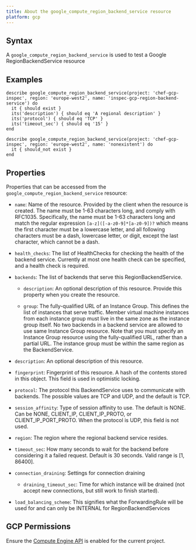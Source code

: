 ```yaml
---
title: About the google_compute_region_backend_service resource
platform: gcp
---
```


## Syntax
A `google_compute_region_backend_service` is used to test a Google RegionBackendService resource

## Examples
```
describe google_compute_region_backend_service(project: 'chef-gcp-inspec', region: 'europe-west2', name: 'inspec-gcp-region-backend-service') do
  it { should exist }
  its('description') { should eq 'A regional description' }
  its('protocol') { should eq 'TCP' }
  its('timeout_sec') { should eq '15' }
end

describe google_compute_region_backend_service(project: 'chef-gcp-inspec', region: 'europe-west2', name: 'nonexistent') do
  it { should_not exist }
end
```

## Properties
Properties that can be accessed from the `google_compute_region_backend_service` resource:

  * `name`: Name of the resource. Provided by the client when the resource is created. The name must be 1-63 characters long, and comply with RFC1035. Specifically, the name must be 1-63 characters long and match the regular expression `[a-z]([-a-z0-9]*[a-z0-9])?` which means the first character must be a lowercase letter, and all following characters must be a dash, lowercase letter, or digit, except the last character, which cannot be a dash.

  * `health_checks`: The list of HealthChecks for checking the health of the backend service. Currently at most one health check can be specified, and a health check is required.

  * `backends`: The list of backends that serve this RegionBackendService.

    * `description`: An optional description of this resource. Provide this property when you create the resource.

    * `group`: The fully-qualified URL of an Instance Group. This defines the list of instances that serve traffic. Member virtual machine instances from each instance group must live in the same zone as the instance group itself. No two backends in a backend service are allowed to use same Instance Group resource.  Note that you must specify an Instance Group resource using the fully-qualified URL, rather than a partial URL.  The instance group must be within the same region as the BackendService.

  * `description`: An optional description of this resource.

  * `fingerprint`: Fingerprint of this resource. A hash of the contents stored in this object. This field is used in optimistic locking.

  * `protocol`: The protocol this BackendService uses to communicate with backends.  The possible values are TCP and UDP, and the default is TCP.

  * `session_affinity`: Type of session affinity to use. The default is NONE.  Can be NONE, CLIENT_IP, CLIENT_IP_PROTO, or CLIENT_IP_PORT_PROTO.  When the protocol is UDP, this field is not used.

  * `region`: The region where the regional backend service resides.

  * `timeout_sec`: How many seconds to wait for the backend before considering it a failed request. Default is 30 seconds. Valid range is [1, 86400].

  * `connection_draining`: Settings for connection draining

    * `draining_timeout_sec`: Time for which instance will be drained (not accept new connections, but still work to finish started).

  * `load_balancing_scheme`: This signifies what the ForwardingRule will be used for and can only be INTERNAL for RegionBackendServices



## GCP Permissions

Ensure the [Compute Engine API](https://console.cloud.google.com/apis/library/compute.googleapis.com/) is enabled for the current project.
